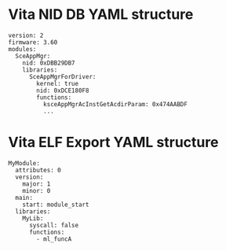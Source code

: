 # Vita NID DB YAML structure

	version: 2
	firmware: 3.60
	modules:
	  SceAppMgr:
	    nid: 0xDBB29DB7
	    libraries:
	      SceAppMgrForDriver:
	        kernel: true
	        nid: 0xDCE180F8
	        functions:
	          ksceAppMgrAcInstGetAcdirParam: 0x474AABDF
	          ...

# Vita ELF Export YAML structure

	MyModule:
	  attributes: 0
	  version:
	    major: 1
	    minor: 0
	  main:
	    start: module_start
	  libraries:
	    MyLib:
	      syscall: false
	      functions:
	        - ml_funcA
